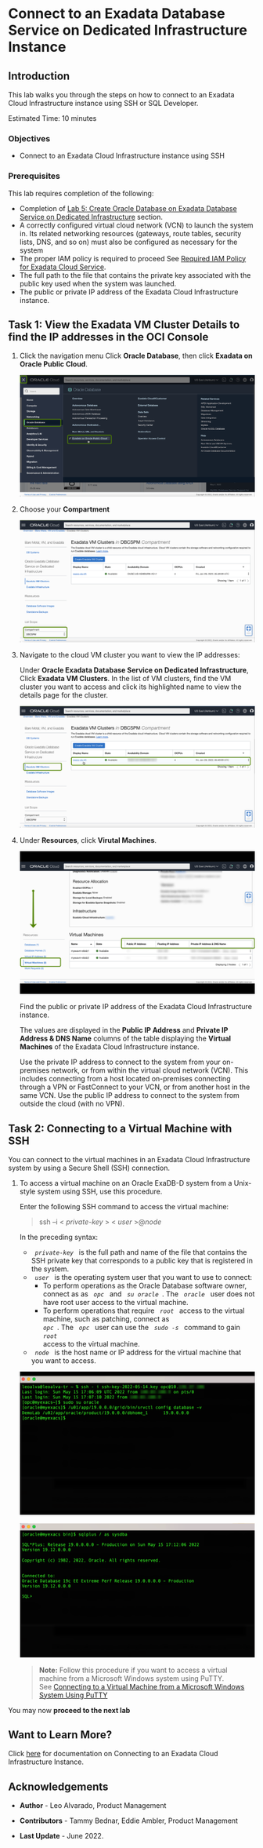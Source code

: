 
<!-- Updated April 5, 2022 -->

# Connect to an Exadata Database Service on Dedicated Infrastructure Instance


## Introduction

This lab walks you through the steps on how to connect to an Exadata Cloud Infrastructure instance using SSH or SQL Developer.

Estimated Time: 10 minutes



### Objectives

-   Connect to an Exadata Cloud Infrastructure instance using SSH


### Prerequisites

This lab requires completion of the following:

* Completion of [Lab 5: Create Oracle Database on Exadata Database Service on Dedicated Infrastructure](?lab=lab5-create-database) section.
* A correctly configured virtual cloud network (VCN) to launch the system in. Its related networking resources (gateways, route tables, security lists, DNS, and so on) must also be configured as necessary for the system
* The proper IAM policy is required to proceed See [Required IAM Policy for Exadata Cloud Service](https://docs.oracle.com/en-us/iaas/exadatacloud/exacs/preparing-for-ecc-deployment.html#GUID-EA03F7BC-7D8E-4177-AFF4-615F71C390CD).
* The full path to the file that contains the private key associated with the public key used when the system was launched.
* The public or private IP address of the Exadata Cloud Infrastructure instance.




## Task 1: View the Exadata VM Cluster Details to find the IP addresses in the OCI Console


1.  Click the navigation menu Click **Oracle Database**, then click **Exadata on Oracle Public Cloud**.

    ![Exadata on Oracle Public Cloud Menu](./images/exadb-d-menu.png " ")

2.  Choose your **Compartment**

    ![Choose your Compartment Page](./images/choose-compartment.png " ")


3.  Navigate to the cloud VM cluster you want to view the IP addresses:

    Under **Oracle Exadata Database Service on Dedicated Infrastructure**, Click **Exadata VM Clusters**. In the list of VM clusters, find the VM cluster you want to access and click its highlighted name to view the details page for the cluster.

    ![Exadata VM Clusters Page](./images/exavmclusters.png " ")

4.  Under **Resources**, click **Virutal Machines**.

    ![View Virtual Machines Page](./images/view-vmcluster.png " ")

    Find the public or private IP address of the Exadata Cloud Infrastructure instance.

    The values are displayed in the **Public IP Address** and **Private IP Address & DNS Name** columns of the table displaying the **Virtual Machines** of the Exadata Cloud Infrastructure instance.

    Use the private IP address to connect to the system from your on-premises network, or from within the virtual cloud network (VCN). This includes connecting from a host located on-premises connecting through a VPN or FastConnect to your VCN, or from another host in the same VCN. Use the public IP address to connect to the system from outside the cloud (with no VPN).

## Task 2: Connecting to a Virtual Machine with SSH

You can connect to the virtual machines in an Exadata Cloud Infrastructure system by using a Secure Shell (SSH) connection.

1.  To access a virtual machine on an Oracle ExaDB-D system from a Unix-style system using SSH, use this procedure.

    Enter the following SSH command to access the virtual machine:     

    > ssh –i  < *private-key* > < *user* >@*node*



    In the preceding syntax:

    * *<code>  private-key  </code>* is the full path and name of the file that contains the SSH private key that corresponds to a public key that is registered in the system.
    * *<code>  user  </code>* is the operating system user that you want to use to connect:
         * To perform operations as the Oracle Database software owner, connect as as *<code>  opc  </code>* and *<code>  su oracle  </code>*. The *<code>  oracle  </code>* user does not have root user access to the virtual machine.
         * To perform operations that require *<code>  root  </code>* access to the virtual machine, such as patching, connect as *<code>  opc  </code>*. The *<code>  opc  </code>* user can use the *<code>  sudo -s  </code>* command to gain *<code>  root  </code>* access to the virtual machine.
    * *<code>  node  </code>* is the host name or IP address for the virtual machine that you want to access.

    ![connect via ssh screen](./images/connect-ssh.png " ")

    ![connect via sqlplus](./images/connect-sqlplus.png " ")


    > **Note:** Follow this procedure if you want to access a virtual machine from a Microsoft Windows system using PuTTY.  
    See [Connecting to a Virtual Machine from a Microsoft Windows System Using PuTTY](https://docs.oracle.com/en-us/iaas/exadatacloud/exacs/ecs-connecting-to-service-inst.html#GUID-8D940FEF-2705-4502-95EA-665906606F3C)


You may now **proceed to the next lab**

## Want to Learn More?


Click [here](https://docs.oracle.com/en-us/iaas/exadatacloud/exacs/ecs-connect-to-service-instance.html) for documentation on Connecting to an Exadata Cloud Infrastructure Instance.


## Acknowledgements

* **Author** - Leo Alvarado, Product Management

* **Contributors** - Tammy Bednar, Eddie Ambler, Product Management

* **Last Update** - June 2022.
